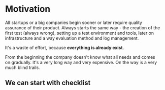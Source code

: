 # Motivation

All startups or a big companies begin sooner or later require quality assurance of their product. Always starts the same way - the creation of the first test (always wrong), setting up a test environment and tools, later on infrastructure and a way evaluation method and log management.

It's a waste of effort, because **everything is already exist**.

From the beginning the company doesn't know what all needs and comes on gradually. It's a very long way and very expensive. On the way is a very much blind trails.

## We can start with checklist


